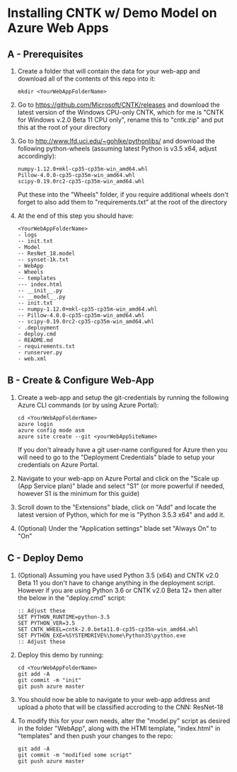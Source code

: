 # Installing CNTK w/ Demo Model on Azure Web Apps

## A - Prerequisites

1. Create a folder that will contain the data for your web-app and download all of the contents of this repo into it:
	```
	mkdir <YourWebAppFolderName>
	```

2. Go to https://github.com/Microsoft/CNTK/releases and download the latest version of the Windows CPU-only CNTK, which for me is "CNTK for Windows v.2.0 Beta 11 CPU only", rename this to "cntk.zip" and put this at the root of your directory

3. Go to http://www.lfd.uci.edu/~gohlke/pythonlibs/ and download the following python-wheels (assuming latest Python is v3.5 x64, adjust accordingly):
	```
	numpy-1.12.0+mkl-cp35-cp35m-win_amd64.whl
	Pillow-4.0.0-cp35-cp35m-win_amd64.whl
	scipy-0.19.0rc2-cp35-cp35m-win_amd64.whl
	```

	Put these into the "Wheels" folder, if you require additional wheels don't forget to also add them to "requirements.txt" at the root of the directory

4. At the end of this step you should have:
	```
	<YourWebAppFolderName>
	- logs
	-- init.txt
	- Model
	-- ResNet_18.model
	-- synset-1k.txt
	- WebApp
	- Wheels
	-- templates
	--- index.html
	-- __init__.py
	-- __model__.py
	-- init.txt
	-- numpy-1.12.0+mkl-cp35-cp35m-win_amd64.whl
	-- Pillow-4.0.0-cp35-cp35m-win_amd64.whl
	-- scipy-0.19.0rc2-cp35-cp35m-win_amd64.whl
	- .deployment
	- deploy.cmd
	- README.md
	- requirements.txt
	- runserver.py
	- web.xml
	```

## B - Create & Configure Web-App

1. Create a web-app and setup the git-credentials by running the following Azure CLI commands (or by using Azure Portal):
	```
	cd <YourWebAppFolderName>
	azure login
	azure config mode asm
	azure site create --git <yourWebAppSiteName>
	```

	If you don't already have a git user-name configured for Azure then you will need to go to the "Deployment Credentials" blade to setup your credentials on Azure Portal.

2. Navigate to your web-app on Azure Portal and click on the "Scale up (App Service plan)" blade and select "S1" (or more powerful if needed, however S1 is the minimum for this guide)

3. Scroll down to the "Extensions" blade, click on "Add" and locate the latest version of Python, which for me is "Python 3.5.3 x64" and add it.

4. (Optional) Under the "Application settings" blade set "Always On" to "On"

## C - Deploy Demo

1. (Optional) Assuming you have used Python 3.5 (x64) and CNTK v2.0 Beta 11 you don't have to change anything in the deployment script. However if you are using Python 3.6 or CNTK v2.0 Beta 12+ then alter the below in the "deploy.cmd" script:
	```
	:: Adjust these
	SET PYTHON_RUNTIME=python-3.5
	SET PYTHON_VER=3.5
	SET CNTK_WHEEL=cntk-2.0.beta11.0-cp35-cp35m-win_amd64.whl
	SET PYTHON_EXE=%SYSTEMDRIVE%\home\Python35\python.exe
	:: Adjust these
	``` 

2. Deploy this demo by running:
	```
	cd <YourWebAppFolderName>
	git add -A
	git commit -m "init"
	git push azure master
	```

3. You should now be able to navigate to your web-app address and upload a photo that will be classified accroding to the CNN: ResNet-18

4. To modify this for your own needs, alter the "model.py" script as desired in the folder "WebApp", along with the HTMl template, "index.html" in "templates" and then push your changes to the repo:
	```
	git add -A
	git commit -m "modified some script"
	git push azure master
	```